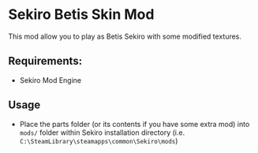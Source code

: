 # Sekiro Betis Skin Mod

This mod allow you to play as Betis Sekiro with some modified textures.

## Requirements:

- Sekiro Mod Engine

## Usage

- Place the parts folder (or its contents if you have some extra mod) into `mods/` folder within Sekiro installation directory (i.e. `C:\SteamLibrary\steamapps\common\Sekiro\mods`)
